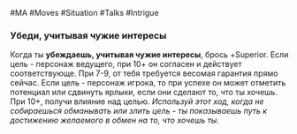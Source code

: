 #MA #Moves #Situation #Talks #Intrigue 

### Убеди, учитывая чужие интересы

Когда ты **убеждаешь, учитывая чужие интересы**, брось +Superior. Если цель - персонаж ведущего, при 10+ он согласен и действует соответствующе. При 7-9, от тебя требуется весомая гарантия прямо сейчас.
Если цель - персонаж игрока, то при успехе он может отметить потенциал или сдвинуть ярлыки, если они сделают то, что ты хочешь. При 10+, получи влияние над целью.
*Используй этот ход, когда не собираешься обманывать или злить цель - ты показываешь путь к достижению желаемого в обмен на то, что хочешь ты.*



